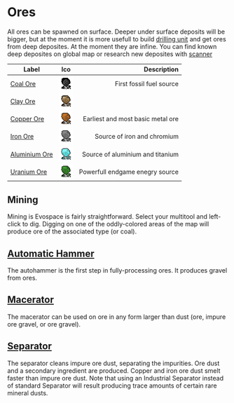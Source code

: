 Ores
====

All ores can be spawned on surface. 
Deeper under surface deposits will be bigger, but at the moment it is more usefull to build [drilling unit](drilling-unit.md) and get ores from deep deposites. At the moment they are infine. You can find known deep deposites on global map or research new deposites with [scanner](scanner.md)

| Label                           | Ico                                              | Description                           |
|---------------------------------|:------------------------------------------------:|--------------------------------------:|
| [Coal Ore](coal-ore.md)         | ![Coal Ore](assets/icons/T_CoalOre.png)          | First fossil fuel source |
| [Clay Ore](clay-ore.md)         | ![Clay Ore](assets/icons/T_ClayOre.png)          | |
| [Copper Ore](copper-ore.md)     | ![Copper Ore](assets/icons/T_CopperOre.png)      | Earliest and most basic metal ore |
| [Iron Ore](iron-ore.md)         | ![Iron Ore](assets/icons/T_IronOre.png)          | Source of iron and chromium |
| [Aluminium Ore](uranium-ore.md) | ![Aluminium Ore](assets/icons/T_AluminiumOre.png)| Source of aluminium and titanium |
| [Uranium Ore](uranium-ore.md)   | ![Uranium Ore](assets/icons/T_UraniumOre.png)    | Powerfull endgame enegry source |

Mining
------
Mining is Evospace is fairly straightforward. Select your multitool and left-click to dig. Digging on one of the oddly-colored areas of the map will produce ore of the associated type (or coal).

[Automatic Hammer](automatic-hammer.md)
------
The autohammer is the first step in fully-processing ores. It produces gravel from ores.

[Macerator](macerator.md)
------
The macerator can be used on ore in any form larger than dust (ore, impure ore gravel, or ore gravel).

[Separator](separator.md)
------
The separator cleans impure ore dust, separating the impurities. Ore dust and a secondary ingredient are produced. Copper and iron ore dust smelt faster than impure ore dust. Note that using an Industrial Separator instead of standard Separator will result producing trace amounts of certain rare mineral dusts.
